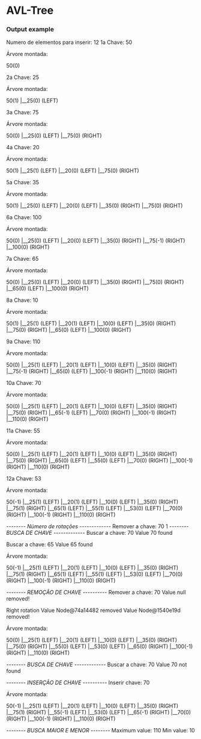 # AVL-Tree

### Output example

Numero de elementos para inserir: 12
1a Chave: 50

Árvore montada: 

50(0)

2a Chave: 25

Árvore montada: 

50(1)
  |__25(0) (LEFT)

3a Chave: 75

Árvore montada: 

50(0)
  |__25(0) (LEFT)
  |__75(0) (RIGHT)

4a Chave: 20

Árvore montada: 

50(1)
  |__25(1) (LEFT)
       |__20(0) (LEFT)
  |__75(0) (RIGHT)

5a Chave: 35

Árvore montada: 

50(1)
  |__25(0) (LEFT)
       |__20(0) (LEFT)
       |__35(0) (RIGHT)
  |__75(0) (RIGHT)

6a Chave: 100

Árvore montada: 

50(0)
  |__25(0) (LEFT)
       |__20(0) (LEFT)
       |__35(0) (RIGHT)
  |__75(-1) (RIGHT)
       |__100(0) (RIGHT)

7a Chave: 65

Árvore montada: 

50(0)
  |__25(0) (LEFT)
       |__20(0) (LEFT)
       |__35(0) (RIGHT)
  |__75(0) (RIGHT)
       |__65(0) (LEFT)
       |__100(0) (RIGHT)

8a Chave: 10

Árvore montada: 

50(1)
  |__25(1) (LEFT)
       |__20(1) (LEFT)
            |__10(0) (LEFT)
       |__35(0) (RIGHT)
  |__75(0) (RIGHT)
       |__65(0) (LEFT)
       |__100(0) (RIGHT)

9a Chave: 110

Árvore montada: 

50(0)
  |__25(1) (LEFT)
       |__20(1) (LEFT)
            |__10(0) (LEFT)
       |__35(0) (RIGHT)
  |__75(-1) (RIGHT)
       |__65(0) (LEFT)
       |__100(-1) (RIGHT)
            |__110(0) (RIGHT)

10a Chave: 70

Árvore montada: 

50(0)
  |__25(1) (LEFT)
       |__20(1) (LEFT)
            |__10(0) (LEFT)
       |__35(0) (RIGHT)
  |__75(0) (RIGHT)
       |__65(-1) (LEFT)
            |__70(0) (RIGHT)
       |__100(-1) (RIGHT)
            |__110(0) (RIGHT)

11a Chave: 55

Árvore montada: 

50(0)
  |__25(1) (LEFT)
       |__20(1) (LEFT)
            |__10(0) (LEFT)
       |__35(0) (RIGHT)
  |__75(0) (RIGHT)
       |__65(0) (LEFT)
            |__55(0) (LEFT)
            |__70(0) (RIGHT)
       |__100(-1) (RIGHT)
            |__110(0) (RIGHT)

12a Chave: 53

Árvore montada: 

50(-1)
  |__25(1) (LEFT)
       |__20(1) (LEFT)
            |__10(0) (LEFT)
       |__35(0) (RIGHT)
  |__75(1) (RIGHT)
       |__65(1) (LEFT)
            |__55(1) (LEFT)
                 |__53(0) (LEFT)
            |__70(0) (RIGHT)
       |__100(-1) (RIGHT)
            |__110(0) (RIGHT)

*-------- Número de rotações -------------*
Remover a chave: 70
1
*-------- BUSCA DE CHAVE -------------*
Buscar a chave: 70
Value 70 found

Buscar a chave: 65
Value 65 found

Árvore montada: 

50(-1)
  |__25(1) (LEFT)
       |__20(1) (LEFT)
            |__10(0) (LEFT)
       |__35(0) (RIGHT)
  |__75(1) (RIGHT)
       |__65(1) (LEFT)
            |__55(1) (LEFT)
                 |__53(0) (LEFT)
            |__70(0) (RIGHT)
       |__100(-1) (RIGHT)
            |__110(0) (RIGHT)

*-------- REMOÇÃO DE CHAVE ----------*
Remover a chave: 70
Value null removed!

Right rotation
Value Node@74a14482 removed
Value Node@1540e19d removed!

Árvore montada: 

50(0)
  |__25(1) (LEFT)
       |__20(1) (LEFT)
            |__10(0) (LEFT)
       |__35(0) (RIGHT)
  |__75(0) (RIGHT)
       |__55(0) (LEFT)
            |__53(0) (LEFT)
            |__65(0) (RIGHT)
       |__100(-1) (RIGHT)
            |__110(0) (RIGHT)

*-------- BUSCA DE CHAVE -------------*
Buscar a chave: 70
Value 70 not found

*-------- INSERÇÃO DE CHAVE ----------*
Inserir chave: 70

Árvore montada: 

50(-1)
  |__25(1) (LEFT)
       |__20(1) (LEFT)
            |__10(0) (LEFT)
       |__35(0) (RIGHT)
  |__75(1) (RIGHT)
       |__55(-1) (LEFT)
            |__53(0) (LEFT)
            |__65(-1) (RIGHT)
                 |__70(0) (RIGHT)
       |__100(-1) (RIGHT)
            |__110(0) (RIGHT)

*-------- BUSCA MAIOR E MENOR --------*
Maximum value: 110
Min value: 10

